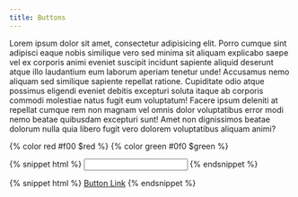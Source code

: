 ```yaml
---
title: Buttons
---
```


Lorem ipsum dolor sit amet, consectetur adipisicing elit. Porro cumque sint adipisci eaque nobis similique vero sed minima sit aliquam explicabo saepe vel ex corporis animi eveniet suscipit incidunt sapiente aliquid deserunt atque illo laudantium eum laborum aperiam tenetur unde! Accusamus nemo aliquam sed similique sapiente repellat ratione. Cupiditate odio atque possimus eligendi eveniet debitis excepturi soluta itaque ab corporis commodi molestiae natus fugit eum voluptatum! Facere ipsum deleniti at repellat cumque rem non magnam vel omnis dolor voluptatibus error modi nemo beatae quibusdam excepturi sunt! Amet non dignissimos beatae dolorum nulla quia libero fugit vero dolorem voluptatibus aliquam animi?


{% color red #f00 $red %}
{% color green #0f0 $green %}

{% snippet html %}
<input type="text" />
{% endsnippet %}

{% snippet html %}
<a href="btn ptn-primary">Button Link</a>
{% endsnippet %}